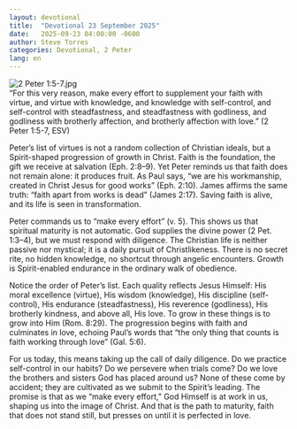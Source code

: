 ```yaml
---
layout: devotional
title:  "Devotional 23 September 2025"
date:   2025-09-23 04:00:00 -0600
author: Steve Torres
categories: Devotional, 2 Peter
lang: en
---
```

<img src="https://sitemedia.esteeb.com/file/esteebcomsitemedia/devotional_images/2+Peter/2Pe-1_5-7.jpg?raw=true" alt="2 Peter 1:5-7.jpg" style="max-width: 100%; height: auto;">

<div class="scripture">
  “For this very reason, make every effort to supplement your faith with virtue, and virtue with knowledge, and knowledge with self-control, and self-control with steadfastness, and steadfastness with godliness, and godliness with brotherly affection, and brotherly affection with love.” (2 Peter 1:5-7, ESV)
</div>

Peter’s list of virtues is not a random collection of Christian ideals, but a Spirit-shaped progression of growth in Christ. Faith is the foundation, the gift we receive at salvation (Eph. 2:8–9). Yet Peter reminds us that faith does not remain alone: it produces fruit. As Paul says, “we are his workmanship, created in Christ Jesus for good works” (Eph. 2:10). James affirms the same truth: “faith apart from works is dead” (James 2:17). Saving faith is alive, and its life is seen in transformation.

Peter commands us to “make every effort” (v. 5). This shows us that spiritual maturity is not automatic. God supplies the divine power (2 Pet. 1:3–4), but we must respond with diligence. The Christian life is neither passive nor mystical; it is a daily pursuit of Christlikeness. There is no secret rite, no hidden knowledge, no shortcut through angelic encounters. Growth is Spirit-enabled endurance in the ordinary walk of obedience.

Notice the order of Peter’s list. Each quality reflects Jesus Himself: His moral excellence (virtue), His wisdom (knowledge), His discipline (self-control), His endurance (steadfastness), His reverence (godliness), His brotherly kindness, and above all, His love. To grow in these things is to grow into Him (Rom. 8:29). The progression begins with faith and culminates in love, echoing Paul’s words that “the only thing that counts is faith working through love” (Gal. 5:6).

For us today, this means taking up the call of daily diligence. Do we practice self-control in our habits? Do we persevere when trials come? Do we love the brothers and sisters God has placed around us? None of these come by accident; they are cultivated as we submit to the Spirit’s leading. The promise is that as we “make every effort,” God Himself is at work in us, shaping us into the image of Christ. And that is the path to maturity, faith that does not stand still, but presses on until it is perfected in love.
